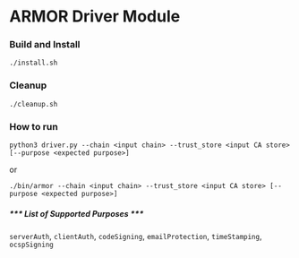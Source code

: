 # ARMOR Driver Module

### Build and Install
`./install.sh`

### Cleanup
`./cleanup.sh`

### How to run
`python3 driver.py --chain <input chain> --trust_store <input CA store> [--purpose <expected purpose>]`

or

`./bin/armor --chain <input chain> --trust_store <input CA store> [--purpose <expected purpose>]`

##### *** List of Supported Purposes ***
`serverAuth`, `clientAuth`, `codeSigning`, `emailProtection`, `timeStamping`, `ocspSigning`
